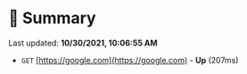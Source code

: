 # 📖 Summary
Last updated: **10/30/2021, 10:06:55 AM**

- `GET` [https://google.com](https://google.com) - **Up** (207ms)
